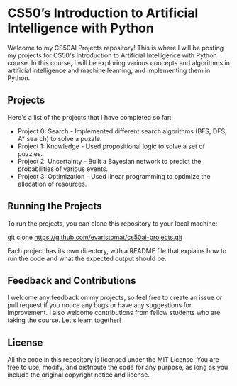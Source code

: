 # CS50’s Introduction to Artificial Intelligence with Python 

Welcome to my CS50AI Projects repository! This is where I will be posting my projects for CS50's Introduction to Artificial Intelligence with Python course. In this course, I will be exploring various concepts and algorithms in artificial intelligence and machine learning, and implementing them in Python.

## Projects
Here's a list of the projects that I have completed so far:

- Project 0: Search - Implemented different search algorithms (BFS, DFS, A* search) to solve a puzzle.
- Project 1: Knowledge - Used propositional logic to solve a set of puzzles.
- Project 2: Uncertainty - Built a Bayesian network to predict the probabilities of various events.
- Project 3: Optimization - Used linear programming to optimize the allocation of resources.

## Running the Projects
To run the projects, you can clone this repository to your local machine:

git clone https://github.com/evaristomat/cs50ai-projects.git

Each project has its own directory, with a README file that explains how to run the code and what the expected output should be.

## Feedback and Contributions
I welcome any feedback on my projects, so feel free to create an issue or pull request if you notice any bugs or have any suggestions for improvement. I also welcome contributions from fellow students who are taking the course. Let's learn together!

## License
All the code in this repository is licensed under the MIT License. You are free to use, modify, and distribute the code for any purpose, as long as you include the original copyright notice and license.
